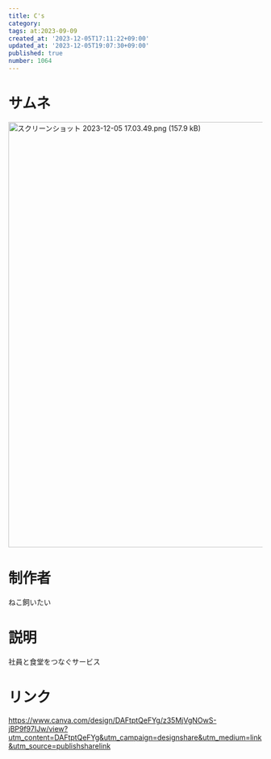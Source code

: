 ```yaml
---
title: C's
category:
tags: at:2023-09-09
created_at: '2023-12-05T17:11:22+09:00'
updated_at: '2023-12-05T19:07:30+09:00'
published: true
number: 1064
---
```


# サムネ
<img width="843" alt="スクリーンショット 2023-12-05 17.03.49.png (157.9 kB)" src="/img/markdown/1064/87e6f449-3c19-4425-a8df-9f7bd5830a55.png">

# 制作者
ねこ飼いたい

# 説明
社員と食堂をつなぐサービス

# リンク
https://www.canva.com/design/DAFtptQeFYg/z35MjVgNOwS-jBP9f97IJw/view?utm_content=DAFtptQeFYg&utm_campaign=designshare&utm_medium=link&utm_source=publishsharelink

